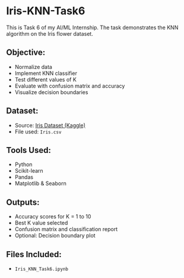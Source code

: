 # Iris-KNN-Task6
This is Task 6 of my AI/ML Internship. The task demonstrates the KNN algorithm on the Iris flower dataset.

##  Objective:
- Normalize data
- Implement KNN classifier
- Test different values of K
- Evaluate with confusion matrix and accuracy
- Visualize decision boundaries

##  Dataset:
- Source: [Iris Dataset (Kaggle)](https://www.kaggle.com/datasets/uciml/iris)
- File used: `Iris.csv`

##  Tools Used:
- Python
- Scikit-learn
- Pandas
- Matplotlib & Seaborn

##  Outputs:
- Accuracy scores for K = 1 to 10
- Best K value selected
- Confusion matrix and classification report
- Optional: Decision boundary plot

##  Files Included: 
- `Iris_KNN_Task6.ipynb`
